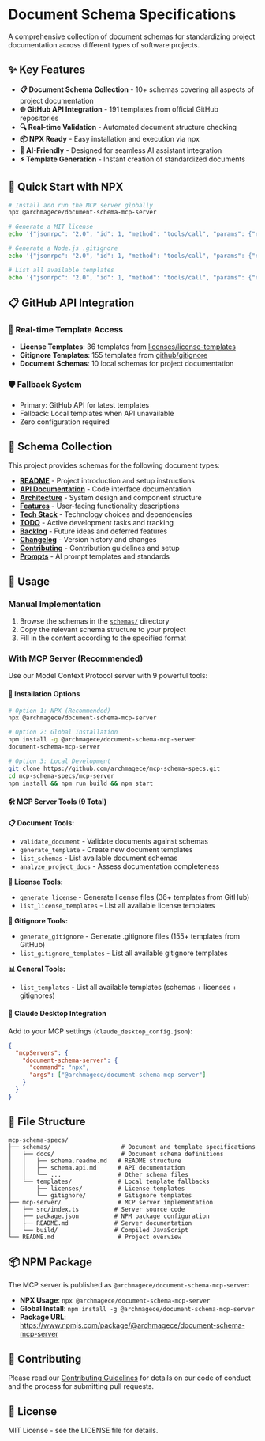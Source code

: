 # Document Schema Specifications

A comprehensive collection of document schemas for standardizing project documentation across different types of software projects.

## ✨ Key Features

- **📋 Document Schema Collection** - 10+ schemas covering all aspects of project documentation
- **🌐 GitHub API Integration** - 191 templates from official GitHub repositories
- **🔍 Real-time Validation** - Automated document structure checking
- **📦 NPX Ready** - Easy installation and execution via npx
- **🤖 AI-Friendly** - Designed for seamless AI assistant integration
- **⚡ Template Generation** - Instant creation of standardized documents

## 🚀 Quick Start with NPX

```bash
# Install and run the MCP server globally
npx @archmagece/document-schema-mcp-server

# Generate a MIT license
echo '{"jsonrpc": "2.0", "id": 1, "method": "tools/call", "params": {"name": "generate_license", "arguments": {"license_type": "mit", "author": "Your Name", "output_path": "LICENSE"}}}' | npx @archmagece/document-schema-mcp-server

# Generate a Node.js .gitignore
echo '{"jsonrpc": "2.0", "id": 1, "method": "tools/call", "params": {"name": "generate_gitignore", "arguments": {"gitignore_type": "Node", "output_path": ".gitignore"}}}' | npx @archmagece/document-schema-mcp-server

# List all available templates
echo '{"jsonrpc": "2.0", "id": 1, "method": "tools/call", "params": {"name": "list_templates", "arguments": {}}}' | npx @archmagece/document-schema-mcp-server
```

## 📋 GitHub API Integration

### 🔄 Real-time Template Access
- **License Templates**: 36 templates from [licenses/license-templates](https://github.com/licenses/license-templates)
- **Gitignore Templates**: 155 templates from [github/gitignore](https://github.com/github/gitignore)
- **Document Schemas**: 10 local schemas for project documentation

### 🛡️ Fallback System
- Primary: GitHub API for latest templates
- Fallback: Local templates when API unavailable
- Zero configuration required

## 📁 Schema Collection

This project provides schemas for the following document types:

- **[README](schemas/docs/schema.readme.md)** - Project introduction and setup instructions
- **[API Documentation](schemas/docs/schema.api.md)** - Code interface documentation
- **[Architecture](schemas/docs/schema.architecture.md)** - System design and component structure
- **[Features](schemas/docs/schema.features.md)** - User-facing functionality descriptions
- **[Tech Stack](schemas/docs/schema.tech_stack.md)** - Technology choices and dependencies
- **[TODO](schemas/docs/schema.todo.md)** - Active development tasks and tracking
- **[Backlog](schemas/docs/schema.backlog.md)** - Future ideas and deferred features
- **[Changelog](schemas/docs/schema.changelog.md)** - Version history and changes
- **[Contributing](schemas/docs/schema.contributing.md)** - Contribution guidelines and setup
- **[Prompts](schemas/docs/schema.prompt.md)** - AI prompt templates and standards

## 🚀 Usage

### Manual Implementation
1. Browse the schemas in the [`schemas/`](schemas/) directory
2. Copy the relevant schema structure to your project
3. Fill in the content according to the specified format

### With MCP Server (Recommended)
Use our Model Context Protocol server with 9 powerful tools:

#### 🔧 Installation Options
```bash
# Option 1: NPX (Recommended)
npx @archmagece/document-schema-mcp-server

# Option 2: Global Installation
npm install -g @archmagece/document-schema-mcp-server
document-schema-mcp-server

# Option 3: Local Development
git clone https://github.com/archmagece/mcp-schema-specs.git
cd mcp-schema-specs/mcp-server
npm install && npm run build && npm start
```

#### 🛠️ MCP Server Tools (9 Total)

**📋 Document Tools:**
- `validate_document` - Validate documents against schemas
- `generate_template` - Create new document templates
- `list_schemas` - List available document schemas
- `analyze_project_docs` - Assess documentation completeness

**📄 License Tools:**
- `generate_license` - Generate license files (36+ templates from GitHub)
- `list_license_templates` - List all available license templates

**🚫 Gitignore Tools:**
- `generate_gitignore` - Generate .gitignore files (155+ templates from GitHub)
- `list_gitignore_templates` - List all available gitignore templates

**📊 General Tools:**
- `list_templates` - List all available templates (schemas + licenses + gitignores)

#### 🔌 Claude Desktop Integration
Add to your MCP settings (`claude_desktop_config.json`):
```json
{
  "mcpServers": {
    "document-schema-server": {
      "command": "npx",
      "args": ["@archmagece/document-schema-mcp-server"]
    }
  }
}
```

## 📂 File Structure

```
mcp-schema-specs/
├── schemas/                    # Document and template specifications
│   ├── docs/                   # Document schema definitions
│   │   ├── schema.readme.md   # README structure
│   │   ├── schema.api.md      # API documentation
│   │   └── ...                # Other schema files
│   └── templates/             # Local template fallbacks
│       ├── licenses/          # License templates
│       └── gitignore/         # Gitignore templates
├── mcp-server/                # MCP server implementation
│   ├── src/index.ts          # Server source code
│   ├── package.json          # NPM package configuration
│   ├── README.md             # Server documentation
│   └── build/                # Compiled JavaScript
└── README.md                  # Project overview
```

## 📦 NPM Package

The MCP server is published as `@archmagece/document-schema-mcp-server`:

- **NPX Usage**: `npx @archmagece/document-schema-mcp-server`
- **Global Install**: `npm install -g @archmagece/document-schema-mcp-server`
- **Package URL**: https://www.npmjs.com/package/@archmagece/document-schema-mcp-server

## 🤝 Contributing

Please read our [Contributing Guidelines](schemas/docs/schema.contributing.md) for details on our code of conduct and the process for submitting pull requests.

## 📄 License

MIT License - see the LICENSE file for details.